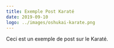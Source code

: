 ```yaml
---
title: Exemple Post Karaté
date: 2019-09-10
logo: ../images/oshukai-karate.png
---
```


Ceci est un exemple de post sur le Karaté.
